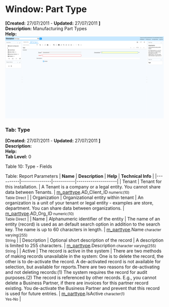 # Window: Part Type

**[Created:** 27/07/2011 - **Updated:** 27/07/2011 **]**  
**Description:** Manufacturing Part Types  
**Help:**   
![](/img/docs/manual/PartType-Window_iDempiere_v12.0.0.png)

### Tab: Type

**[Created:** 27/07/2011 - **Updated:** 27/07/2011 **]**   
**Description:**   
**Help:**   
**Tab Level:** 0

Table 10: Type - Fields 

Table: Report Parameters
| **Name** | **Description** | **Help** | **Technical Info** |
|----------|---------------|-----------|--------------------|
| Tenant | Tenant for this installation. | A Tenant is a company or a legal entity. You cannot share data between Tenants. | [m_parttype](https://idempiere-schemaspy.muriloht.com/adempiere/tables/m_parttype.html).AD_Client_ID<small> numeric(10) <br/> Table Direct</small> | 
| Organization | Organizational entity within tenant | An organization is a unit of your tenant or legal entity - examples are store, department. You can share data between organizations. | [m_parttype](https://idempiere-schemaspy.muriloht.com/adempiere/tables/m_parttype.html).AD_Org_ID<small> numeric(10) <br/> Table Direct</small> | 
| Name | Alphanumeric identifier of the entity | The name of an entity (record) is used as an default search option in addition to the search key. The name is up to 60 characters in length. | [m_parttype](https://idempiere-schemaspy.muriloht.com/adempiere/tables/m_parttype.html).Name<small> character varying(255) <br/> String</small> | 
| Description | Optional short description of the record | A description is limited to 255 characters. | [m_parttype](https://idempiere-schemaspy.muriloht.com/adempiere/tables/m_parttype.html).Description<small> character varying(255) <br/> String</small> | 
| Active | The record is active in the system | There are two methods of making records unavailable in the system: One is to delete the record, the other is to de-activate the record. A de-activated record is not available for selection, but available for reports.There are two reasons for de-activating and not deleting records:(1) The system requires the record for audit purposes.(2) The record is referenced by other records. E.g., you cannot delete a Business Partner, if there are invoices for this partner record existing. You de-activate the Business Partner and prevent that this record is used for future entries. | [m_parttype](https://idempiere-schemaspy.muriloht.com/adempiere/tables/m_parttype.html).IsActive<small> character(1) <br/> Yes-No</small> | 


